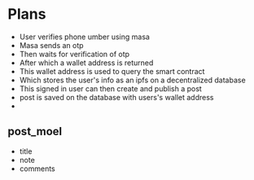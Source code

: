 # Plans

- User verifies phone umber using masa
- Masa sends an otp
- Then waits for verification of otp
- After which a wallet address is returned
- This wallet address is used to query the smart contract
- Which stores the user's info as an ipfs on a decentralized database
- This signed in user can then create and publish a post
- post is saved on the database with users's wallet address
-

## post_moel

- title
- note
- comments
